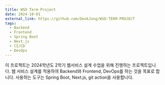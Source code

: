 ```yaml
---
title: WSD Term Project
date: 2024-10-01
external_link: https://github.com/DeokJong/WSD-TERM-PROJECT
tags:
  - Backend
  - Frontend
  - Spring Boot
  - Next.js
  - CI/CD
  - DevOps
---
```


이 프로젝트는 2024학년도 2학기 웹서비스 설계 수업을 위해 진행하는 프로젝트입니다. 웹 서비스 설계를 적용하여 Backend와 Frontend, DevOps를 하는 것을 목표로 합니다. 사용하는 도구는 Spring Boot, Next.js, git action을 사용합니다.